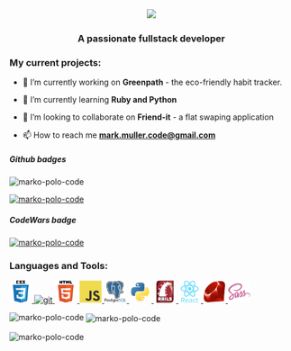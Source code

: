 
<div align="center">
  <a><img src="https://media.giphy.com/media/O705KMKzMkVEvKh3Tz/giphy.gif" width="800px"></a>
  <h3 align="center">A passionate fullstack developer</h3>
</div>

<h3 align="left">My current projects:</h3>

- 🔭 I’m currently working on **Greenpath** - the eco-friendly habit tracker.

- 🌱 I’m currently learning **Ruby and Python**

- 👯 I’m looking to collaborate on **Friend-it** - a flat swaping application 

- 📫 How to reach me **mark.muller.code@gmail.com**

<h5>Github badges</h5>
<p align="left"> <img src="https://komarev.com/ghpvc/?username=marko-polo-code&label=Profile%20views&color=0e75b6&style=flat" alt="marko-polo-code" /> </p>

<p align="left"> <a href="https://github.com/ryo-ma/github-profile-trophy"><img src="https://github-profile-trophy.vercel.app/?username=marko-polo-code" alt="marko-polo-code" /></a> </p>

<h5 align="left">CodeWars badge</h5>
<p align="left"> <a href="https://www.codewars.com/users/marko-polo-code/badges/large"><img src="https://www.codewars.com/users/marko-polo-code/badges/large" alt="marko-polo-code" /></a> </p>

<h3 align="left">Languages and Tools:</h3>
<p align="left"> <a href="https://www.w3schools.com/css/" target="_blank" rel="noreferrer"> <img src="https://raw.githubusercontent.com/devicons/devicon/master/icons/css3/css3-original-wordmark.svg" alt="css3" width="40" height="40"/> </a> <a href="https://git-scm.com/" target="_blank" rel="noreferrer"> <img src="https://www.vectorlogo.zone/logos/git-scm/git-scm-icon.svg" alt="git" width="40" height="40"/> </a> <a href="https://www.w3.org/html/" target="_blank" rel="noreferrer"> <img src="https://raw.githubusercontent.com/devicons/devicon/master/icons/html5/html5-original-wordmark.svg" alt="html5" width="40" height="40"/> </a> <a href="https://developer.mozilla.org/en-US/docs/Web/JavaScript" target="_blank" rel="noreferrer"> <img src="https://raw.githubusercontent.com/devicons/devicon/master/icons/javascript/javascript-original.svg" alt="javascript" width="40" height="40"/> </a> <a href="https://www.postgresql.org" target="_blank" rel="noreferrer"> <img src="https://raw.githubusercontent.com/devicons/devicon/master/icons/postgresql/postgresql-original-wordmark.svg" alt="postgresql" width="40" height="40"/> </a> <a href="https://www.python.org" target="_blank" rel="noreferrer"> <img src="https://raw.githubusercontent.com/devicons/devicon/master/icons/python/python-original.svg" alt="python" width="40" height="40"/> </a> <a href="https://rubyonrails.org" target="_blank" rel="noreferrer"> <img src="https://raw.githubusercontent.com/devicons/devicon/master/icons/rails/rails-original-wordmark.svg" alt="rails" width="40" height="40"/> </a> <a href="https://reactjs.org/" target="_blank" rel="noreferrer"> <img src="https://raw.githubusercontent.com/devicons/devicon/master/icons/react/react-original-wordmark.svg" alt="react" width="40" height="40"/> </a> <a href="https://www.ruby-lang.org/en/" target="_blank" rel="noreferrer"> <img src="https://raw.githubusercontent.com/devicons/devicon/master/icons/ruby/ruby-original.svg" alt="ruby" width="40" height="40"/> </a> <a href="https://sass-lang.com" target="_blank" rel="noreferrer"> <img src="https://raw.githubusercontent.com/devicons/devicon/master/icons/sass/sass-original.svg" alt="sass" width="40" height="40"/> </a> </p>

<p><img align="left" src="https://github-readme-stats.vercel.app/api/top-langs?username=marko-polo-code&show_icons=true&locale=en&layout=compact" alt="marko-polo-code" /></p>

<p>&nbsp;<img align="center" src="https://github-readme-stats.vercel.app/api?username=marko-polo-code&show_icons=true&locale=en" alt="marko-polo-code" /></p>

<p><img align="center" src="https://github-readme-streak-stats.herokuapp.com/?user=marko-polo-code&" alt="marko-polo-code" /></p>
